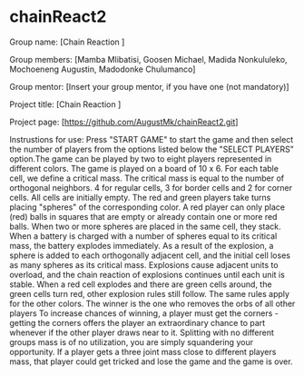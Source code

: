 # chainReact2

Group name: [Chain Reaction ]

Group members: [Mamba Mlibatisi, Goosen Michael, Madida Nonkululeko, Mochoeneng Augustin, Madodonke Chulumanco]

Group mentor: [Insert your group mentor, if you have one (not mandatory)]

Project title: [Chain Reaction ]

Project page: [https://github.com/AugustMk/chainReact2.git]

Instrustions for use: Press "START GAME" to start the game and then select the number of players from the options listed below the "SELECT PLAYERS" option.The game can be played by two to eight players represented in different colors. The
game is played on a board of 10 x 6. For each table cell, we define a critical mass. The
critical mass is equal to the number of orthogonal neighbors. 4 for regular cells, 3 for
border cells and 2 for corner cells. All cells are initially empty. The red and green
players take turns placing &quot;spheres&quot; of the corresponding color. A red player can only
place (red) balls in squares that are empty or already contain one or more red balls.
When two or more spheres are placed in the same cell, they stack. When a battery is
charged with a number of spheres equal to its critical mass, the battery explodes
immediately. As a result of the explosion, a sphere is added to each orthogonally
adjacent cell, and the initial cell loses as many spheres as its critical mass. Explosions
cause adjacent units to overload, and the chain reaction of explosions continues until
each unit is stable. When a red cell explodes and there are green cells around, the
green cells turn red, other explosion rules still follow. The same rules apply for the other
colors. The winner is the one who removes the orbs of all other players To increase chances of winning, a player must get the corners - getting the corners
offers the player an extraordinary chance to part whenever if the other player draws
near to it. Splitting with no different groups mass is of no utilization, you are simply
squandering your opportunity. If a player gets a three joint mass close to different
players mass, that player could get tricked and lose the game and the game is over.


